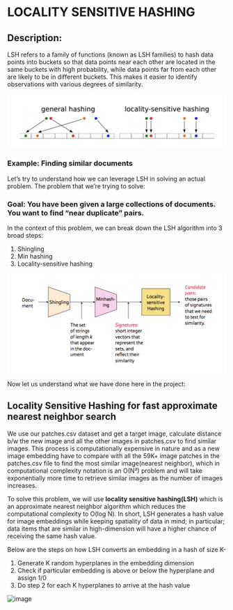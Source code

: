 # LOCALITY SENSITIVE HASHING

## Description: 
LSH refers to a family of functions (known as LSH families) to hash data points into buckets so that data points near each other are located in the same buckets with high probability, while data points far from each other are likely to be in different buckets. This makes it easier to identify observations with various degrees of similarity.

![image](https://github.com/Zaid9597/Locality-Sensitive-Hashing/blob/main/readme.md-images/Screen%20Shot%202022-03-05%20at%209.33.49%20AM.png)

### Example: Finding similar documents
Let’s try to understand how we can leverage LSH in solving an actual problem. The problem that we’re trying to solve:
### Goal: You have been given a large collections of documents. You want to find “near duplicate” pairs.
In the context of this problem, we can break down the LSH algorithm into 3 broad steps:
1. Shingling
2. Min hashing
3. Locality-sensitive hashing

![image](https://github.com/Zaid9597/Locality-Sensitive-Hashing/blob/main/readme.md-images/Screen%20Shot%202022-03-05%20at%209.39.25%20AM.png)

Now let us understand what we have done here in the project:

## Locality Sensitive Hashing for fast approximate nearest neighbor search

We use our patches.csv dataset and get a target image, calculate distance b/w the new image and all the other images in patches.csv to find similar images. This process is computationally expensive in nature and as a new image embedding have to compare with all the 59K+ image patches in the patches.csv file to find the most similar image(nearest neighbor), which in computational complexity notation is an O(N²) problem and will take exponentially more time to retrieve similar images as the number of images increases.

To solve this problem, we will use **locality sensitive hashing(LSH)** which is an approximate nearest neighbor algorithm which reduces the computational complexity to O(log N). In short, LSH generates a hash value for image embeddings while keeping spatiality of data in mind; in particular; data items that are similar in high-dimension will have a higher chance of receiving the same hash value.

Below are the steps on how LSH converts an embedding in a hash of size K-
1. Generate K random hyperplanes in the embedding dimension
2. Check if particular embedding is above or below the hyperplane and assign 1/0
3. Do step 2 for each K hyperplanes to arrive at the hash value

![image]()
